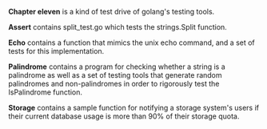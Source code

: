 **Chapter eleven** is a kind of test drive of golang's testing tools.

**Assert** contains split_test.go which tests the strings.Split function.

**Echo** contains a function that mimics the unix echo command, and a set of tests for this implementation.  

**Palindrome** contains a program for checking whether a string is a palindrome as well as a set of testing tools that generate random palindromes and non-palindromes in order to rigorously test the IsPalindrome function.

**Storage** contains a sample function for notifying a storage system's users if their current database usage is more than 90% of their storage quota.  
